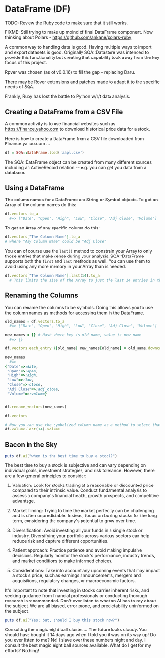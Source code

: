# DataFrame (DF)

TODO: Review the Ruby code to make sure that it still works.

FIXME: Still trying to make up moind of final DataFrame component.  Now thinking about
       Polars - https://github.com/ankane/polars-ruby

A common way to handling data is good.  Having multiple ways to import and export datasets is good.  Originally SQA::Datastore was intended to provide this functionality but creating that capability took away from the key focus of this project.

Rpver was chosen )as of v0.0.16) to fill the gap - replacing Daru.

There may be Rover extensions and patches made to adapt it to the specific needs of SQA.

Frankly, Ruby has lost the battle to Python w/r/t data analysis.


## Creating a DataFrame from a CSV File

A common activity is to use financial websites such as https://finance.yahoo.com to download historical price data for a stock.

Here is how to create a DataFrame from a CSV file downloaded from Finance.yahoo.com ...

```ruby
df = SQA::DataFrame.load('aapl.csv')
```

The SQA::DataFrame object can be created from many different sources including an ActiveRecord relation -- e.g. you can get you data from a database.

## Using a DataFrame

The column names for a DataFrame are String or Symbol objects.  To get an Array of the column names do this:

```ruby
df.vectors.to_a
  #=> ["Date", "Open", "High", "Low", "Close", "Adj Close", "Volume"]
```

To get an Array of any specific column do this:

```ruby
df.vectors["The Column Name"].to_a
# where "Any Column Name" could be "Adj Close"

```

You can of course use the `last()` method to constrain your Array to only those entries that make sense during your analysis.  SQA::DataFrame supports both the `first` and `last` methods as well.  You can use them to avoid using any more memory in your Array than is needed.

```ruby
df.vectors["The Column Name"].last(14).to_a
  # This limits the size of the Array to just the last 14 entries in the DataFrame
```

## Renaming the Columns

You can rename the columns to be symbols.  Doing this allows you to use the column names as methods for accessing them in the DataFrame.

```ruby
old_names = df.vectors.to_a
  #=> ["Date", "Open", "High", "Low", "Close", "Adj Close", "Volume"]

new_names = {} # Hash where key is old name, value is new name
  #=> {}

df.vectors.each_entry {|old_name| new_names[old_name] = old_name.downcase.gsub(' ','_').to_sym}

new_names
  #=>
{"Date"=>:date,
 "Open"=>:open,
 "High"=>:high,
 "Low"=>:low,
 "Close"=>:close,
 "Adj Close"=>:adj_close,
 "Volume"=>:volume}


df.rename_vectors(new_names)

df.vectors

# Now you can use the symbolized column name as a method to select that column
df.volume.last(14).volume
```

## Bacon in the Sky

```ruby
puts df.ai("when is the best time to buy a stock?")
```
The best time to buy a stock is subjective and can vary depending on individual goals, investment strategies, and risk tolerance. However, there are a few general principles to consider:

1. Valuation: Look for stocks trading at a reasonable or discounted price compared to their intrinsic value. Conduct fundamental analysis to assess a company's financial health, growth prospects, and competitive advantage.

2. Market Timing: Trying to time the market perfectly can be challenging and is often unpredictable. Instead, focus on buying stocks for the long term, considering the company's potential to grow over time.

3. Diversification: Avoid investing all your funds in a single stock or industry. Diversifying your portfolio across various sectors can help reduce risk and capture different opportunities.

4. Patient approach: Practice patience and avoid making impulsive decisions. Regularly monitor the stock's performance, industry trends, and market conditions to make informed choices.

5. Considerations: Take into account any upcoming events that may impact a stock's price, such as earnings announcements, mergers and acquisitions, regulatory changes, or macroeconomic factors.

It's important to note that investing in stocks carries inherent risks, and seeking guidance from financial professionals or conducting thorough research is recommended.  Don't ever listen to what an AI has to say about the subject.  We are all biased, error prone, and predictability uninformed on the subject.


```ruby
puts df.ai("Yes; but, should I buy this stock now?")
```
Consulting the magic eight ball cluster.... The future looks cloudy.  You should have bought it 14 days ago when I told you it was on its way up!  Do you ever listen to me?  No!  I slave over these numbers night and day.  I consult the best magic eight ball sources available.  What do I get for my efforts?  Nothing!

